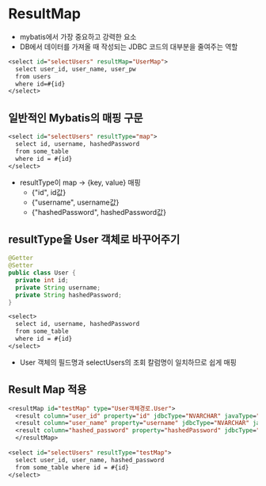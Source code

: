 # ResultMap
- mybatis에서 가장 중요하고 강력한 요소
- DB에서 데이터를 가져올 때 작성되는 JDBC 코드의 대부분을 줄여주는 역할

```jsp
<select id="selectUsers" resultMap="UserMap">
  select user_id, user_name, user_pw
  from users
  where id=#{id}
</select>

```

## 일반적인 Mybatis의 매핑 구문
```jsp
<select id="selectUsers" resultType="map">
  select id, username, hashedPassword
  from some_table
  where id = #{id}
</select>
```
- resultType이 map -> {key, value} 매핑
  - {"id", id값}
  - {"username", username값}
  - {"hashedPassword", hashedPassword값}

## resultType을 User 객체로 바꾸어주기
```java
@Getter
@Setter
public class User {
  private int id;
  private String username;
  private String hashedPassword;
}
```
```jsp
<select>
  select id, username, hashedPassword
  from some_table
  where id = #{id}
</select>
```
- User 객체의 필드명과 selectUsers의 조회 칼럼명이 일치하므로 쉽게 매핑

## Result Map 적용
```jsp
<resultMap id="testMap" type="User객체경로.User"> 
  <result column="user_id" property="id" jdbcType="NVARCHAR" javaType="String"/> 
  <result column="user_name" property="username" jdbcType="NVARCHAR" javaType="String"/> 
  <result column="hashed_password" property="hashedPassword" jdbcType="NVARCHAR" javaType="String"/>
  </resultMap> 
  
<select id="selectUsers" resultType="testMap"> 
  select user_id, user_name, hashed_password 
  from some_table where id = #{id} 
</select>

```
